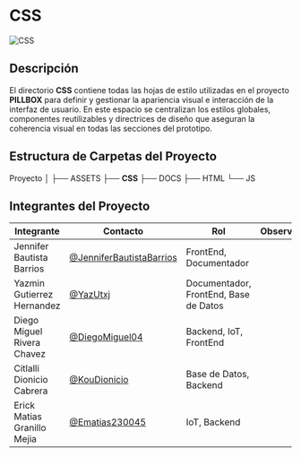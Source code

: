 # CSS
![CSS](https://img.shields.io/badge/Documentación-Microsoft_Word-2B579A?style=flat&logo=microsoft-word)

## Descripción
El directorio **CSS** contiene todas las hojas de estilo utilizadas en el proyecto **PILLBOX** para definir y gestionar la apariencia visual e interacción de la interfaz de usuario. En este espacio se centralizan los estilos globales, componentes reutilizables y directrices de diseño que aseguran la coherencia visual en todas las secciones del prototipo.

## Estructura de Carpetas del Proyecto

Proyecto
│
├── ASSETS
├── **CSS**
├── DOCS
├── HTML
└── JS


## Integrantes del Proyecto

| Integrante                | Contacto                                                   | Rol                      | Observaciones |
|---------------------------|------------------------------------------------------------|--------------------------|---------------|
| Jennifer Bautista Barrios  | [@JenniferBautistaBarrios](https://github.com/JenniferBautistaBarrios)  | FrontEnd, Documentador   |               |
| Yazmin Gutierrez Hernandez | [@YazUtxj](https://github.com/YazUtxj)                     | Documentador, FrontEnd, Base de Datos |               |
| Diego Miguel Rivera Chavez | [@DiegoMiguel04](https://github.com/DiegoMiguel04)         | Backend, IoT, FrontEnd   |               |
| Citlalli Dionicio Cabrera | [@KouDionicio](https://github.com/KouDionicio)             | Base de Datos, Backend   |               |
| Erick Matias Granillo Mejia| [@Ematias230045](https://github.com/Ematias230045)         | IoT, Backend             |               |